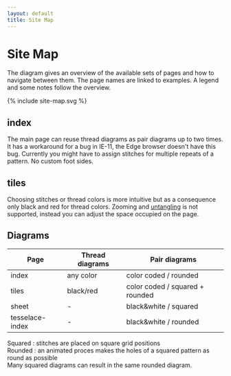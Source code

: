 ```yaml
---
layout: default
title: Site Map
---
```


Site Map
========

The  diagram gives an overview of the available sets of pages
and how to navigate between them.
The page names are linked to examples.
A legend and some notes follow the overview.

{% include site-map.svg %}


index
-----

The main page can reuse thread diagrams as pair diagrams up to two times.
It has a workaround for a bug in IE-11, the Edge browser doesn't have this bug.
Currently you might have to assign stitches for multiple repeats of a pattern.
No custom foot sides.


tiles
-----

Choosing stitches or thread colors is more intuitive
but as a consequence only black and red for thread colors.
Zooming and [untangling] is not supported,
instead you can adjust the space occupied on the page.

[untangling]: https://github.com/d-bl/GroundForge/releases/download/2017-06-05/untangle.mp4

Diagrams
--------

Page            | Thread diagrams | Pair diagrams
----------------|-----------------|-----------------------
index           | any color       | color coded / rounded
tiles           | black/red       | color coded / squared + rounded
sheet           | -               | black&white / squared
tesselace-index | -               | black&white / rounded

Squared : stitches are placed on square grid positions<br>
Rounded : an animated proces makes the holes of a squared pattern as round as possible<br>
Many squared diagrams can result in the same rounded diagram.
